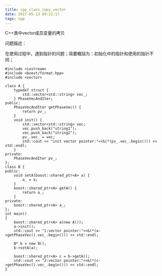 ```yaml
---
title: cpp_class_copy_vector
date: 2017-05-13 09:22:17
tags: cpp
---
```


C++类中vector成员变量的拷贝

问题描述：

在使用过程中，遇到指针的问题；简要概括为：初始化中的指针和使用的指针不同；

    #include <iostream>
    #include <boost/format.hpp>
    #include <vector>

    class A {
        typedef struct {
            std::vector<std::string> vec_;
        } PhaseVecAndIter;
    public:
        PhaseVecAndIter getPhaseVec() {
            return pv_;
        }
        void init() {
            std::vector<std::string> vec;
            vec.push_back("string1");
            vec.push_back("string2");
            pv_.vec_ = vec;
            std::cout << "init vector pointer:"<<&(*(pv_.vec_.begin())) << std::endl;
        }
    private:
        PhaseVecAndIter pv_;
    };
    class B {
    public:
        void setA(boost::shared_ptr<A> a) {
            a_ = a;
        }
        boost::shared_ptr<A> getA() {
            return a_;
        }
    private:
        boost::shared_ptr<A> a_;
    };
    int main()
    {
        boost::shared_ptr<A> a(new A());
        a->init();
        std::cout << "1:vector pointer:"<<&(*(a->getPhaseVec().vec_.begin())) << std::endl;

        B* b = new B();
        b->setA(a);

        boost::shared_ptr<A> c = b->getA();
        std::cout << "2:vector pointer:"<<&(*(c->getPhaseVec().vec_.begin())) << std::endl;
    }
